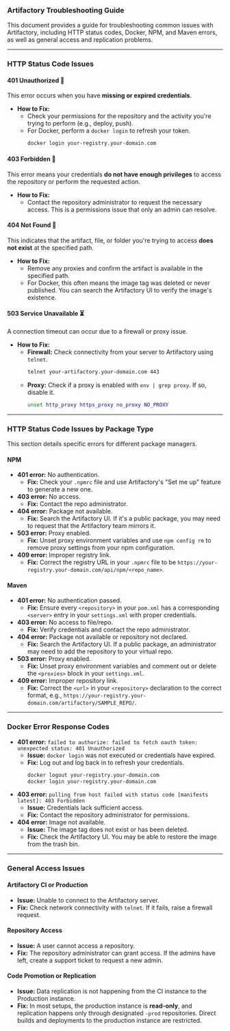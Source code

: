 ### **Artifactory Troubleshooting Guide**

This document provides a guide for troubleshooting common issues with Artifactory, including HTTP status codes, Docker, NPM, and Maven errors, as well as general access and replication problems.

-----

### **HTTP Status Code Issues**

#### **401 Unauthorized** 🚫

This error occurs when you have **missing or expired credentials**.

  * **How to Fix:**
      * Check your permissions for the repository and the activity you're trying to perform (e.g., deploy, push).
      * For Docker, perform a `docker login` to refresh your token.
        ```bash
        docker login your-registry.your-domain.com
        ```

#### **403 Forbidden** 🛑

This error means your credentials **do not have enough privileges** to access the repository or perform the requested action.

  * **How to Fix:**
      * Contact the repository administrator to request the necessary access. This is a permissions issue that only an admin can resolve.

#### **404 Not Found** 🔎

This indicates that the artifact, file, or folder you're trying to access **does not exist** at the specified path.

  * **How to Fix:**
      * Remove any proxies and confirm the artifact is available in the specified path.
      * For Docker, this often means the image tag was deleted or never published. You can search the Artifactory UI to verify the image's existence.

#### **503 Service Unavailable** ⏳

A connection timeout can occur due to a firewall or proxy issue.

  * **How to Fix:**
      * **Firewall:** Check connectivity from your server to Artifactory using `telnet`.
        ```bash
        telnet your-artifactory.your-domain.com 443
        ```
      * **Proxy:** Check if a proxy is enabled with `env | grep proxy`. If so, disable it.
        ```bash
        unset http_proxy https_proxy no_proxy NO_PROXY
        ```

-----

### **HTTP Status Code Issues by Package Type**

This section details specific errors for different package managers.

#### **NPM**

  * **401 error:** No authentication.
      * **Fix:** Check your `.npmrc` file and use Artifactory's "Set me up" feature to generate a new one.
  * **403 error:** No access.
      * **Fix:** Contact the repo administrator.
  * **404 error:** Package not available.
      * **Fix:** Search the Artifactory UI. If it's a public package, you may need to request that the Artifactory team mirrors it.
  * **503 error:** Proxy enabled.
      * **Fix:** Unset proxy environment variables and use `npm config rm` to remove proxy settings from your npm configuration.
  * **409 error:** Improper registry link.
      * **Fix:** Correct the registry URL in your `.npmrc` file to be `https://your-registry.your-domain.com/api/npm/<repo_name>`.

#### **Maven**

  * **401 error:** No authentication passed.
      * **Fix:** Ensure every `<repository>` in your `pom.xml` has a corresponding `<server>` entry in your `settings.xml` with proper credentials.
  * **403 error:** No access to file/repo.
      * **Fix:** Verify credentials and contact the repo administrator.
  * **404 error:** Package not available or repository not declared.
      * **Fix:** Search the Artifactory UI. If a public package, an administrator may need to add the repository to your virtual repo.
  * **503 error:** Proxy enabled.
      * **Fix:** Unset proxy environment variables and comment out or delete the `<proxies>` block in your `settings.xml`.
  * **409 error:** Improper repository link.
      * **Fix:** Correct the `<url>` in your `<repository>` declaration to the correct format, e.g., `https://your-registry.your-domain.com/artifactory/SAMPLE_REPO/`.

-----

### **Docker Error Response Codes**

  * **401 error:** `failed to authorize: failed to fetch oauth token: unexpected status: 401 Unauthorized`
      * **Issue:** `docker login` was not executed or credentials have expired.
      * **Fix:** Log out and log back in to refresh your credentials.
        ```bash
        docker logout your-registry.your-domain.com
        docker login your-registry.your-domain.com
        ```
  * **403 error:** `pulling from host failed with status code [manifests latest]: 403 Forbidden`
      * **Issue:** Credentials lack sufficient access.
      * **Fix:** Contact the repository administrator for permissions.
  * **404 error:** Image not available.
      * **Issue:** The image tag does not exist or has been deleted.
      * **Fix:** Check the Artifactory UI. You may be able to restore the image from the trash bin.

-----

### **General Access Issues**

#### **Artifactory CI or Production**

  * **Issue:** Unable to connect to the Artifactory server.
  * **Fix:** Check network connectivity with `telnet`. If it fails, raise a firewall request.

#### **Repository Access**

  * **Issue:** A user cannot access a repository.
  * **Fix:** The repository administrator can grant access. If the admins have left, create a support ticket to request a new admin.

#### **Code Promotion or Replication**

  * **Issue:** Data replication is not happening from the CI instance to the Production instance.
  * **Fix:** In most setups, the production instance is **read-only**, and replication happens only through designated `-prod` repositories. Direct builds and deployments to the production instance are restricted.

